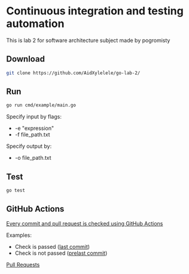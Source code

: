 # Continuous integration and testing automation

This is lab 2 for software architecture subject made by pogromisty

## Download

```bash
git clone https://github.com/AidXylelele/go-lab-2/
```

## Run

```bash
go run cmd/example/main.go
```

Specify input by flags:

- -e "expression"
- -f file_path.txt

Specify output by:

- -o file_path.txt

## Test

```bash
go test
```

## GitHub Actions

[Every commit and pull request is checked using GitHub Actions](https://github.com/AidXylelele/go-lab-2/actions)

Examples:

- Check is passed ([last commit](https://github.com/AidXylelele/go-lab-2/commit/28a8402df6ae15f90d9f345baebcbf7cc9abeb88))
- Check is not passed ([prelast commit](https://github.com/AidXylelele/go-lab-2/commit/8b6bc1feaab69a2abb56dd2b62dcdcd3ac0ad961))

[Pull Requests](https://github.com/AidXylelele/go-lab-2/pulls?q=is%3Apr+is%3Aclosed)